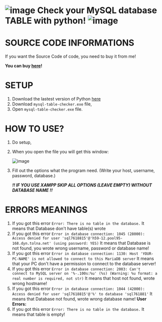 # ![image](https://github.com/xb3n6e/mysql-table-check-python/assets/83136048/13ea1b58-35e3-454a-b498-a071fd38555f) Check your MySQL database TABLE with python! ![image](https://github.com/xb3n6e/mysql-table-check-python/assets/83136048/22267491-7af2-46c5-a673-c6cfafbe598e)
# SOURCE CODE INFORMATIONS

If you want the Source Code of code, you need to buy it from me!

**You can buy [here](https://bio.xb3n6e.hu/)!**

# SETUP
1. Download the lastest version of Python [here](https://www.python.org/downloads/release/python-31011/)
2. Download `mysql-table-checker.exe` file,
3. Open `mysql-table-checker.exe` file.

# HOW TO USE?
1. Do setup,
2. When you open the file you will get this window:

      ![image](https://github.com/xb3n6e/mysql-table-check-python/assets/83136048/a859397d-608b-4773-ad51-faaae10c830b)

3. Fill out the options what the program need. (Write your host, username, password, database.)


   ***!! IF YOU USE XAMPP SKIP ALL OPTIONS (LEAVE EMPTY) WITHOUT DATABASE NAME !!***
   

# ERRORS MEANINGS
1. If you got this error `Error: There is no table in the database.` It means that Database don't have table(s) wrote
2. If you got this error `Error in database connection: 1045 (28000): Access denied for user 'sql7618815'@'h59-12.pool95-168.dyn.tolna.net' (using password: YES)` It means that Database is not found, you wrote wrong username, password or database name!
3. If you got this error `Error in database connection: 1130: Host 'YOUR-PC-NAME' is not allowed to connect to this MariaDB server` It means that your PC don't have a permission to connect to the database server!
4. If you got this error `Error in database connection: 2003: Can't connect to MySQL server on '%-.100s:%u' (%s) (Warning: %u format: a real number is required, not str)` It means that host not found, wrote wrong hostname!
5. If you got this error `Error in database connection: 1044 (42000): Access denied for user 'sql7618815'@'%' to database 'sql761881'` It means that Database not found, wrote wrong database name!
**User Errors:**
6. If you got this error `Error: There is no table in the database.` It means that table is empty!
